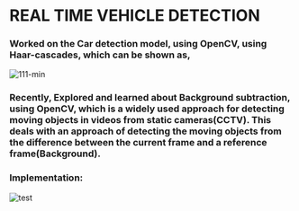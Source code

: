 # REAL TIME VEHICLE DETECTION



### Worked on the Car detection model, using OpenCV, using Haar-cascades, which can be shown as,

![111-min](https://user-images.githubusercontent.com/63406916/88158422-a9a35300-cc29-11ea-899c-ccd8ebdfe141.gif)

### Recently, Explored and learned about Background subtraction, using OpenCV, which is a widely used approach for detecting moving objects in videos from static cameras(CCTV). This deals with an approach of detecting the moving objects from the difference between the current frame and a reference frame(Background).
### Implementation:

![test](https://user-images.githubusercontent.com/63406916/89028716-8de72d80-d34a-11ea-8962-0069a710f997.gif)

